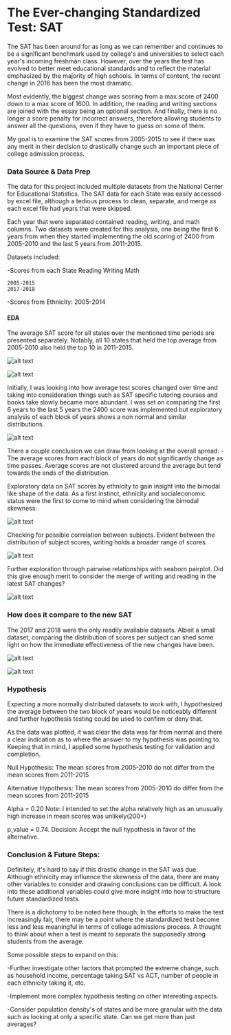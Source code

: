 # The Ever-changing Standardized Test: SAT

The SAT has been around for as long as we can remember and continues to be a significant benchmark used by college's and universities to select each year's incoming freshman class. However, over the years the test has evolved to better meet educational standards and to reflect the material emphasized by the majority of high schools. In terms of content, the recent change in 2016 has been the most dramatic. 


Most evidently, the biggest change was scoring from a max score of 2400 down to a max score of 1600. In addition, the reading and writing sections are joined with the essay being an optional section. And finally, there is no longer a score penalty for incorrect answers, therefore allowing students to answer all the questions, even if they have to guess on some of them.

My goal is to examine the SAT scores from 2005-2015 to see if there was any merit in their decision to drastically change such an important piece of college admission process.

### Data Source & Data Prep

The data for this project included multiple datasets from the National Center for Educational Statistics. The SAT data for each State was easily accessed by excel file, although a tedious process to clean, separate, and merge as each excel file had years that were skipped. 


Each year that were separated contained reading, writing, and math columns. Two datasets were created for this analysis, one being the first 6 years from when they started implementing the old scoring of 2400 from 2005-2010 and the last 5 years from 2011-2015.

Datasets included:

-Scores from each State
    Reading
    Writing
    Math
    
    2005-2015
    2017-2018

-Scores from Ethnicity:
    2005-2014

#### EDA

The average SAT score for all states over the mentioned time periods are presented separately. Notably, all 10 states that held the top average from 2005-2010 also held the top 10 in 2011-2015.



![alt text](https://github.com/phamc4/SAT_/blob/master/img/AverageSAT2005_2010.png)

![alt text](https://github.com/phamc4/SAT_/blob/master/img/AverageSAT2011_2015.png)


Initially, I was looking into how average test scores changed over time and taking into consideration things such as SAT specific tutoring courses and books take slowly became more abundant. I was set on comparing the first 6 years to the last 5 years the 2400 score was implemented but exploratory analysis of each block of years shows a non normal and similar distributions.

![alt text](https://github.com/phamc4/SAT_/blob/master/img/Comparison.png)

There a couple conclusion we can draw from looking at the overall spread: -The average scores from each block of years do not significantly change as time passes. Average scores are not clustered around the average but tend towards the ends of the distribution.



Exploratory data on SAT scores by ethnicity to gain insight into the bimodal like shape of the data. As a first instinct, ethnicity and socialeconomic status were the first to come to mind when considering the bimodal skewness. 

![alt text](https://github.com/phamc4/SAT_/blob/master/img/ethnicity_comparison.png)

Checking for possible correlation between subjects. Evident between the distribution of subject scores, writing holds a broader range of scores. 

![alt text](https://github.com/phamc4/SAT_/blob/master/img/subject_comparison.png)

Further exploration through pairwise relationships with seaborn pairplot. Did this give enough merit to consider the merge of writing and reading in the latest SAT changes?

![alt text](https://github.com/phamc4/SAT_/blob/master/img/pairwise_compare_3_subjects.png)


### How does it compare to the new SAT

The 2017 and 2018 were the only readily available datasets. Albeit a small dataset, comparing the distribution of scores per subject can shed some light on how the immediate effectiveness of the new changes have been.

![alt text](https://github.com/phamc4/SAT_/blob/master/img/2017_2018_Comparison.png)


![alt text](https://github.com/phamc4/SAT_/blob/master/img/pairwise_relationship_latest.png)

### Hypothesis

Expecting a more normally distributed datasets to work with, I hypothesized the average between the two block of years would be noticeably different and further hypothesis testing could be used to confirm or deny that.

As the data was plotted, it was clear the data was far from normal and there a clear indication as to where the answer to my hypothesis was pointing to. Keeping that in mind, I applied some hypothesis testing for validation and completion. 


Null Hypothesis: The mean scores from 2005-2010 do not differ from the mean scores from 2011-2015

Alternative Hypothesis: The mean scores from 2005-2010 do differ from the mean scores from 2011-2015

Alpha = 0.20 Note: I intended to set the alpha relatively high as an unusually high increase in mean scores was unlikely(200+)

p_value = 0.74.           Decision: Accept the null hypothesis in favor of the alternative. 

### Conclusion & Future Steps:

Definitely, it's hard to say if this drastic change in the SAT was due. Although ethnicity may influence the skewness of the data, there are many other variables to consider and drawing conclusions can be difficult. A look into these additional variables could give more insight into how to structure future standardized tests. 

There is a dichotomy to be noted here though; In the efforts to make the test increasingly fair, there may be a point where the standardized test become less and less meaningful in terms of college admissions process. A thought to think about when a test is meant to separate the supposedly strong students from the average. 


Some possible steps to expand on this:

-Further investigate other factors that prompted the extreme change, such as household income, percentage taking SAT vs ACT, number of people in each ethnicity taking it, etc.

-Implement more complex hypothesis testing on other interesting aspects.

-Consider population density's of states and be more granular with the data such as looking at only a specific state. Can we get more than just averages?




